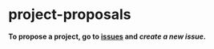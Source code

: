 # project-proposals
**To propose a project, go to [issues](https://github.com/LetsOpen/project-proposals/issues) and _create a new issue_.**
